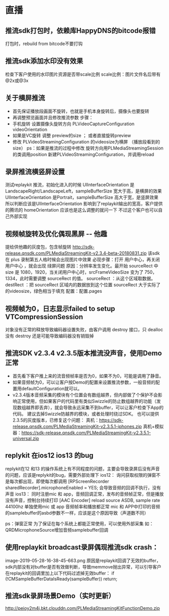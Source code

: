 # 直播

## 推流sdk打包时，依赖库HappyDNS的bitcode报错
打包时，rebuild from bitcode不要打钩

## 推流sdk添加水印没有效果
检查下客户使用的水印图片资源是否带scale比例
scale比例：图片文件名后带有@2x或@3x

## 关于横屏推流
- 首先保证播放段画面不旋转，也就是手机本身旋转后，摄像头也要旋转
- 再调整预览画面并且修改推流参数
步骤：
- 手机旋转   设置摄像头旋转方向 PLVideoCaptureConfiguration videoOrientation
- 如果是VC旋转 调整 preview的size ； 或者直接旋转preview
- 修改 PLVideoStreamingConfiguration 的videosize为横屏 （播放段看到的size）
ps：如果是推流的过程中修改
旋转方向用PLMediaStreamingSession的类调用position
新建PLVideoStreamingConfiguration，并调用reload

## 录屏推流横竖屏设置
测试replaykit 推流，初始化进入的时候
UIInterfaceOrientation 是LandscapeRight/LandscapeLeft，sampleBufferSize 宽大于高，是横屏的效果
UIInterfaceOrientation 是Portrait，sampleBufferSize 高大于宽，是竖屏效果
所以判断应该是UIInterfaceOrientation 影响到了replaykit输出的宽高，客户提供的腾讯的 homeOrientation 应该也是这么调整的就问一下
不过这个客户也可以自己外部实现

## 视频帧旋转及优化偶现黑屏 -- 他趣
提给供他趣的灰度包，包含帧旋转
http://sdk-release.qnsdk.com/PLMediaStreamingKit-v2.3.4-beta-20180831.zip
该sdk在 plus 录制第五人格时候会出现图片中效果
必现步骤：打开 用户中心，再关闭 用户中心 ，就会出现 绿屏问题
原因：分辨率发生变化。最开始 sourceRect 中 size 是 1080，1920，当关闭用户中心时，srcFrameVideoSize 变为了 750，1334，此时需要调整 sourceRect 的值。
sourceRect ：从这个区域取数据。
destRect ：把 sourceRect 区域内的数据放到这个位置
sourceRect 大于实际了的videosize，绿色相当于填充
配置：配置.pages

## 视频帧为0，日志显示failed to setup VTCompressionSession
对象没有正常的释放导致编码器设置失败，由客户调用 destroy 接口，只 dealloc 没有 destroy 还是可能导致编码器没有销毁掉

## 推流SDK v2.3.4 v2.3.5版本推流没声音，使用Demo正常
- 首先看下客户推上来的流音频帧率是否为0，如果不为0，可能是调用了静音。
- 如果音频帧为0，可以让客户按Demo的配置来设置推流参数，一般音频的配置用defaultConfiguration就可以。
- v2.3.4版本音频采集的模块有个位置会有数组越界，但内部做了个保护不会影响正常使用，但如果客户的代码里有类似Swizzle的防止数组越界的功能（发现数组越界即丢弃），就会导致永远采集不到buffer，可以让客户检查下App的代码。
建议去掉Swizzle防越界的模块，或者处理时绕过SDK。
也可以提供2.3.5的灰度版本，已修复这个问题：
真机：https://sdk-release.qnsdk.com/PLMediaStreamingKit-v2.3.5.1-iphones.zip
真机+模拟器：https://sdk-release.qnsdk.com/PLMediaStreamingKit-v2.3.5.1-universal.zip

## replykit  在ios12  ios13 的bug
replykit在12 和13 的操作系统上有不同程度的问题，主要会导致录屏后没有声音的问题，应该是replykit的bug，需要外部处理下
ios12：
询问获取权限的弹窗不是每次都出现，即使每次都调用
[RPScreenRecorder sharedRecorder].microphoneEnabled = YES;
会导致音频的回调不执行，没有声音
ios13：
同时注册mic 和 app，音频回调正常，发布的音频帧正常，但是播放没有声音，控制台持续打印 [AAC Encoder] reload source ASDB, sample rate 44100hz
单独使用mic 或 app 音频帧率和播放都正常
mic 和 APP中打印的音频的samplebuffer的asbd参数不一样，应该是这个原因导致（声道数不同）

ps：弹窗正常
为了保证在每个系统上都能正常使用，可以使用外部采集   如：QRDMicrophoneSource增加音频samplebuffer回调

## 使用replaykit broadcast录屏偶现推流sdk crash：
image-2019-05-28-16-38-45-663.png
原因是replaykit回调了无效的buffer，sdk内部没有对buffer是否有效做判断，导致memmove抛出异常，可以引导客户在replaykit的回调里加上以下代码过滤掉无效buffer：
if (!CMSampleBufferDataIsReady(sampleBuffer)) return;

## 推流sdk录屏场景Demo（实时更新）
http://peioy2m4j.bkt.clouddn.com/PLMediaStreamingKitFunctionDemo.zip
